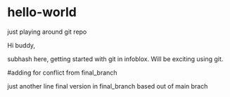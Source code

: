 # hello-world
just playing around git repo

Hi buddy,

subhash here, getting started with git in infoblox.
Will be exciting using git.

#adding for conflict from final_branch

just another line
final version in final_branch based out of main brach
